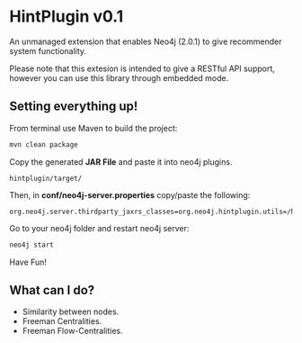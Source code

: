 HintPlugin v0.1
==========
An unmanaged extension that enables Neo4j (2.0.1) to give recommender system functionality.

Please note that this extesion is intended to give a RESTful API support, however you can use this library through embedded mode.

Setting everything up!
----------------------
From terminal use Maven to build the project:
```bash
mvn clean package
```  
Copy the generated **JAR File** and paste it into neo4j plugins.
```
hintplugin/target/
```

Then, in **conf/neo4j-server.properties** copy/paste the following:  
```  
org.neo4j.server.thirdparty_jaxrs_classes=org.neo4j.hintplugin.utils=/hintplugin/utils  
```  
Go to your neo4j folder and restart neo4j server:
```bash
neo4j start
```
Have Fun!


What can I do?
--------------
- Similarity between nodes.
- Freeman Centralities.
- Freeman Flow-Centralities.
